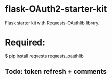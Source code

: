 # flask-OAuth2-starter-kit
Flask starter kit with Requests-OAuthlib library. 
# Required:
$ pip install requests requests_oauthlib
## Todo: token refresh + comments
